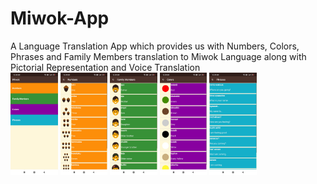 # Miwok-App
A Language Translation App which provides us with Numbers, Colors, Phrases and Family Members translation to Miwok Language along with Pictorial Representation and Voice Translation 
<br>
<img src="https://github.com/shiv-am2608/Miwok-App/blob/master/Screenshots/HomePage.jpg" width="15%">
<img src="https://github.com/shiv-am2608/Miwok-App/blob/master/Screenshots/Numbers.jpg" width="15%">
<img src="https://github.com/shiv-am2608/Miwok-App/blob/master/Screenshots/Family%20Members.jpg" width="15%">
<img src="https://github.com/shiv-am2608/Miwok-App/blob/master/Screenshots/Colors.jpg" width="15%">
<img src="https://github.com/shiv-am2608/Miwok-App/blob/master/Screenshots/Phrases.jpg" width="15%">

